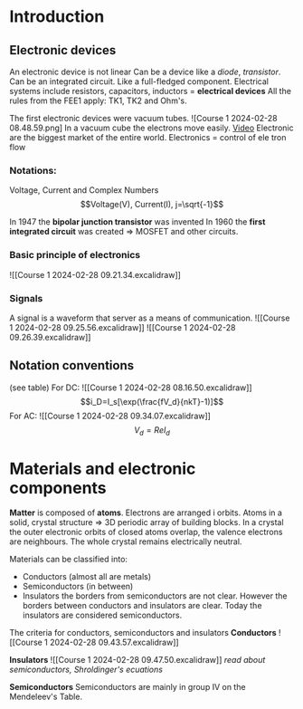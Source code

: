 # Introduction
## Electronic devices
An electronic device is not linear
Can be a device like a _diode_, _transistor_.
Can be an integrated circuit. Like a full-fledged component.
Electrical systems include resistors, capacitors, inductors = **electrical devices**
All the rules from the FEE1 apply: TK1, TK2 and Ohm's.

The first electronic devices were vacuum tubes.
![Course 1 2024-02-28 08.48.59.png]
In a vacuum cube the electrons move easily.
[Video](https://www.google.com/url?sa=t&rct=j&q=&esrc=s&source=web&cd=&cad=rja&uact=8&ved=2ahUKEwirgOvjvc2EAxUrhv0HHY8ACeIQwqsBegQINhAG&url=https%3A%2F%2Fwww.youtube.com%2Fwatch%3Fv%3DK6BgZ8s1Vuw&usg=AOvVaw08BqT2YFCWzfwe63KN1Wt1&opi=89978449)
Electronic are the biggest market of the entire world.
Electronics = control of ele tron flow
### Notations:
Voltage, Current and Complex Numbers
$$Voltage(V), Current(I), j=\sqrt{-1}$$

In 1947 the **bipolar junction transistor** was invented
In 1960 the **first integrated circuit** was created
=> MOSFET and other circuits.

### Basic principle of electronics
![[Course 1 2024-02-28 09.21.34.excalidraw]]
### Signals
A signal is a waveform that server as a means of communication.
![[Course 1 2024-02-28 09.25.56.excalidraw]]
![[Course 1 2024-02-28 09.26.39.excalidraw]]

## Notation conventions
(see table)
For DC:
![[Course 1 2024-02-28 08.16.50.excalidraw]]$$i_D=I_s[\exp(\frac{fV_d}{nkT}-1)]$$
For AC:
![[Course 1 2024-02-28 09.34.07.excalidraw]]
$$V_d=ReI_d$$

# Materials and electronic components
**Matter** is composed of **atoms**.
Electrons are arranged i orbits.
Atoms in a solid, crystal structure => 3D periodic array of building blocks.
In a crystal the outer electronic orbits of closed atoms overlap, the valence electrons are neighbours.
The whole crystal remains electrically neutral.

Materials can be classified into:
* Conductors (almost all are metals)
* Semiconductors (in between)
* Insulators
the borders from semiconductors are not clear. However the borders between conductors and insulators are clear. Today the insulators are considered semiconductors.

The criteria for conductors, semiconductors and insulators
**Conductors**
![[Course 1 2024-02-28 09.43.57.excalidraw]]

**Insulators**
![[Course 1 2024-02-28 09.47.50.excalidraw]]
_read about semiconductors, Shroldinger's ecuations_

**Semiconductors**
Semiconductors are mainly in group IV on the Mendeleev's Table.